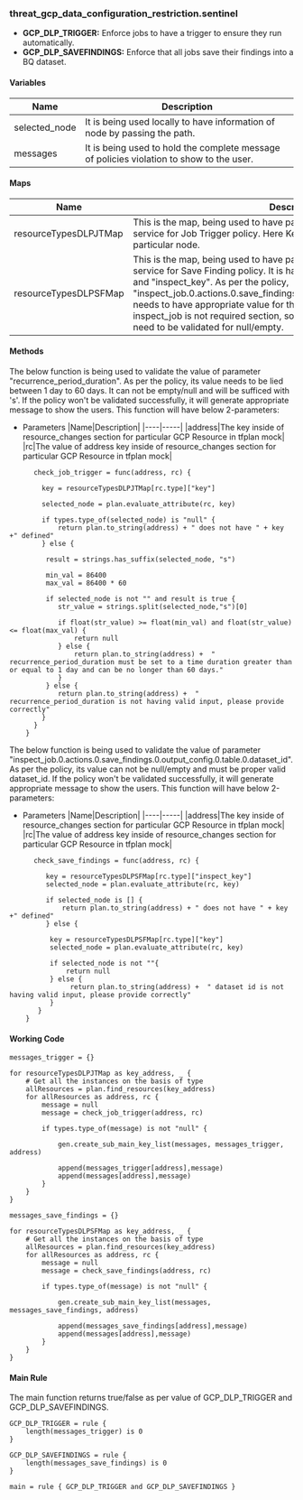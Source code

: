 ### threat_gcp_data_configuration_restriction.sentinel
* **GCP_DLP_TRIGGER:** Enforce jobs to have a trigger to ensure they run automatically.
* **GCP_DLP_SAVEFINDINGS:** Enforce that all jobs save their findings into a BQ dataset.

#### Variables 
|Name|Description|
|----|-----|
|selected_node|It is being used locally to have information of node by passing the path.|
|messages|It is being used to hold the complete message of policies violation to show to the user.|

#### Maps
|Name|Description|
|----|-----|
|resourceTypesDLPJTMap|This is the map, being used to have path of node for the respective gcp service for Job  Trigger policy. Here Key is having complete path of particular node.|
|resourceTypesDLPSFMap|This is the map, being used to have path of nodes for the respective gcp service for Save Finding policy. It is having two enteries with two keys "key" and "inspect_key". As per the policy, "inspect_job.0.actions.0.save_findings.0.output_config.0.table.0.dataset_id" needs to have appropriate value for the dataset_id. As per terraform, inspect_job is not required section, so "inspect_job" & "dataset_id" both need to be validated for null/empty.|

#### Methods
The below function is being used to validate the value of parameter "recurrence_period_duration". As per the policy, its value needs to be lied between 1 day to 60 days. It can not be empty/null and will be sufficed with 's'. If the policy won't be validated successfully, it will generate appropriate message to show the users. This function will have below 2-parameters:

* Parameters
  |Name|Description|
  |----|-----|
  |address|The key inside of resource_changes section for particular GCP Resource in tfplan mock|
  |rc|The value of address key inside of resource_changes section for particular GCP Resource in tfplan mock|
      
```
      check_job_trigger = func(address, rc) {

	    key = resourceTypesDLPJTMap[rc.type]["key"]
	
	    selected_node = plan.evaluate_attribute(rc, key)
	
	    if types.type_of(selected_node) is "null" {
		    return plan.to_string(address) + " does not have " + key +" defined"
	    } else {
		
		 result = strings.has_suffix(selected_node, "s")

		 min_val = 86400
		 max_val = 86400 * 60
		
		 if selected_node is not "" and result is true {
		   	str_value = strings.split(selected_node,"s")[0]
			
			if float(str_value) >= float(min_val) and float(str_value) <= float(max_val) {
				return null 
			} else {
				return plan.to_string(address) +  " recurrence_period_duration must be set to a time duration greater than or equal to 1 day and can be no longer than 60 days."							
			}
		 } else {
			return plan.to_string(address) +  " recurrence_period_duration is not having valid input, please provide correctly"				
		}
	  }
    }

```

The below function is being used to validate the value of parameter "inspect_job.0.actions.0.save_findings.0.output_config.0.table.0.dataset_id". As per the policy, its value can not be null/empty and must be proper valid dataset_id. If the policy won't be validated successfully, it will generate appropriate message to show the users. This function will have below 2-parameters:

* Parameters
  |Name|Description|
  |----|-----|
  |address|The key inside of resource_changes section for particular GCP Resource in tfplan mock|
  |rc|The value of address key inside of resource_changes section for particular GCP Resource in tfplan mock|

```
      check_save_findings = func(address, rc) {

	     key = resourceTypesDLPSFMap[rc.type]["inspect_key"]
	     selected_node = plan.evaluate_attribute(rc, key)
	
	     if selected_node is [] {
		     return plan.to_string(address) + " does not have " + key +" defined"
	     } else {

		  key = resourceTypesDLPSFMap[rc.type]["key"]
		  selected_node = plan.evaluate_attribute(rc, key)
		
		  if selected_node is not ""{
			  return null
		  } else {
			   return plan.to_string(address) +  " dataset id is not having valid input, please provide correctly"			
		  }
	   }
    }
```

#### Working Code
```
messages_trigger = {}

for resourceTypesDLPJTMap as key_address, _ {
	# Get all the instances on the basis of type
	allResources = plan.find_resources(key_address)
	for allResources as address, rc {
		message = null
		message = check_job_trigger(address, rc)

		if types.type_of(message) is not "null" {

			gen.create_sub_main_key_list(messages, messages_trigger, address)
			
			append(messages_trigger[address],message)
			append(messages[address],message)
		} 	
	}
}
```

```
messages_save_findings = {}

for resourceTypesDLPSFMap as key_address, _ {
	# Get all the instances on the basis of type
	allResources = plan.find_resources(key_address)
	for allResources as address, rc {
		message = null
		message = check_save_findings(address, rc)

		if types.type_of(message) is not "null" {

			gen.create_sub_main_key_list(messages, messages_save_findings, address)
			
			append(messages_save_findings[address],message)
			append(messages[address],message)
		} 	
	}
}
```

#### Main Rule
The main function returns true/false as per value of GCP_DLP_TRIGGER and GCP_DLP_SAVEFINDINGS.
```
GCP_DLP_TRIGGER = rule {
 	length(messages_trigger) is 0 
}

GCP_DLP_SAVEFINDINGS = rule {
 	length(messages_save_findings) is 0 
}

main = rule { GCP_DLP_TRIGGER and GCP_DLP_SAVEFINDINGS }
```